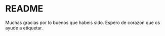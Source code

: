 # README
Muchas gracias por lo buenos que habeis sido. Espero de corazon que os ayude a etiquetar. 
